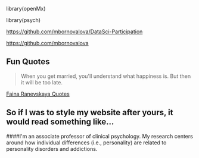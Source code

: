 library(openMx)

library(psych)

https://github.com/mbornovalova/DataSci-Participation 

https://github.com/mbornovalova

## Fun Quotes

>When you get married, you'll understand what happiness is. 
>But then it will be too late.


[Faina Ranevskaya Quotes](https://www.azquotes.com/author/55697-Faina_Ranevskaya)

## So if I was to style my website after yours, it would read something like...

####I'm an associate professor of clinical psychology. My research centers around how individual differences (i.e., personality) are related to personality disorders and addictions. 
